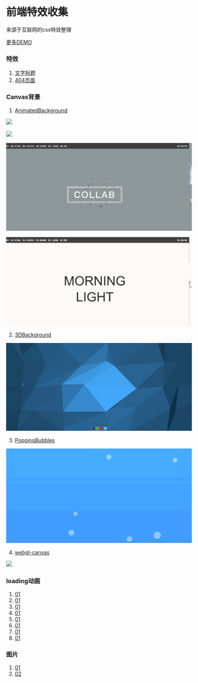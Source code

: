 # 前端特效收集
来源于互联网的css特效整理

[更多DEMO](https://dllcnx.github.io/css3-anime/)

### 特效
1. [文字标题](anime/font/01)
2. [404页面](anime/404/01)

### Canvas背景
1. [AnimatedBackground](anime/canvas/AnimatedBackground)

![](anime/canvas/AnimatedBackground/img/1.gif)

![](anime/canvas/iAnimatedBackground/mg/2.gif)

![](anime/canvas/AnimatedBackground/img/3.gif)

![](anime/canvas/AnimatedBackground/img/4.gif)

2. [3DBackground](anime/canvas/3DBackground)

![](anime/canvas/3DBackground/img/5.gif)

3. [PoppingBubbles](anime/canvas/PoppingBubbles)

![](anime/canvas/PoppingBubbles/img/3-1.gif)

4. [webgl-canvas](anime/canvas/webgl-canvas)

![](anime/canvas/webgl-canvas/webgl-canvas.png)

### loading动画

1. [01](anime/loading/00)
2. [01](anime/loading/01)
3. [01](anime/loading/02)
4. [01](anime/loading/03)
5. [01](anime/loading/04)
6. [01](anime/loading/05)
7. [01](anime/loading/06)
8. [01](anime/loading/07)


### 图片
1. [01](anime/images/checked)
2. [02](anime/images/adipoli)